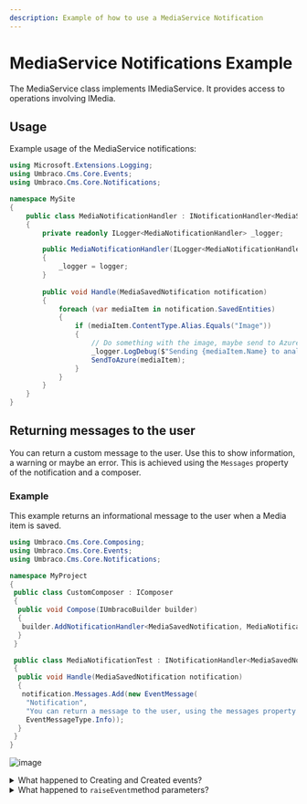 ```yaml
---
description: Example of how to use a MediaService Notification
---
```


# MediaService Notifications Example

The MediaService class implements IMediaService. It provides access to operations involving IMedia.

## Usage

Example usage of the MediaService notifications:

```csharp
using Microsoft.Extensions.Logging;
using Umbraco.Cms.Core.Events;
using Umbraco.Cms.Core.Notifications;

namespace MySite
{
    public class MediaNotificationHandler : INotificationHandler<MediaSavedNotification>
    {
        private readonly ILogger<MediaNotificationHandler> _logger;

        public MediaNotificationHandler(ILogger<MediaNotificationHandler> logger)
        {
            _logger = logger;
        }
        
        public void Handle(MediaSavedNotification notification)
        {
            foreach (var mediaItem in notification.SavedEntities)
            {
                if (mediaItem.ContentType.Alias.Equals("Image"))
                {
                    // Do something with the image, maybe send to Azure for AI analysis of image contents or something.
                    _logger.LogDebug($"Sending {mediaItem.Name} to analysis");
                    SendToAzure(mediaItem);
                }
            }
        }
    }
}
```

## Returning messages to the user

You can return a custom message to the user. Use this to show information, a warning or maybe an error. This is achieved using the `Messages` property of the notification and a composer.

### Example

This example returns an informational message to the user when a Media item is saved.

```csharp
using Umbraco.Cms.Core.Composing;
using Umbraco.Cms.Core.Events;
using Umbraco.Cms.Core.Notifications;

namespace MyProject
{
 public class CustomComposer : IComposer
 {
  public void Compose(IUmbracoBuilder builder)
  {
   builder.AddNotificationHandler<MediaSavedNotification, MediaNotificationTest>();
  }
 }

 public class MediaNotificationTest : INotificationHandler<MediaSavedNotification>
 {  
  public void Handle(MediaSavedNotification notification)
  {
   notification.Messages.Add(new EventMessage(
    "Notification",
    "You can return a message to the user, using the messages property on the notification.",
    EventMessageType.Info));
  }
 }
}
```

![image](https://github.com/umbraco/UmbracoDocs/assets/6904597/67696298-2710-4aeb-bd0a-33c6d8414216)

<details>

<summary>What happened to Creating and Created events?</summary>

Both the MediaService.Creating and MediaService.Created events have been obsoleted. Because of this, these were not moved over to notifications, and no longer exist. Why? Because these events were not guaranteed to trigger and therefore should not have been used. This is because these events _only_ triggered when the MediaService.CreateMedia method was used which is an entirely optional way to create media entities. It is also possible to construct a new media item - which is generally the preferred and consistent way - and therefore the Creating/Created events would not execute when constructing media that way.

Furthermore, there was no reason to listen for the Creating/Created events because they were misleading. They didn't trigger before and after the entity had been persisted. Instead they triggered inside the CreateMedia method which never persists the entity. It constructs a new media object.

**What do we use instead?**

The MediaSavingNotification and MediaSavedNotification will always be published before and after an entity has been persisted. You can determine if an entity is brand new with either of those notifications. With the Saving notification - before the entity is persisted - you can check the entity's HasIdentity property which will be 'false' if it is brand new. In the Saved event you can [check to see if the entity 'remembers being dirty'](determining-new-entity.md)

</details>

<details>

<summary>What happened to <code>raiseEvent</code>method parameters?</summary>

RaiseEvent method service parameters have been removed from v9 and to name some reasons why:

* Because it's entirely inconsistent, not all services have this as method parameters and maintaining that consistency is impossible especially if 3rd party libraries support events/notifications.
* It's hacky. There's no good way to suppress events/notifications this way at a higher (scoped) level.
* There's also hard-coded logic to ignore these parameters sometimes which makes it even more inconsistent.
* There are events below services at the repository level that cannot be controlled by this flag.

**What do we use instead?**

We can suppress notifications at the scope level which makes things consistent and will work for all services that use a Scope. Also, there's no required maintenance to make sure that new service methods will also work.

**How to use scopes**:

* Create an explicit scope and call scope.Notifications.Suppress().
* The result of Suppress() is IDisposable, so until it is disposed, notifications will not be added to the queue.

[Example](https://github.com/umbraco/Umbraco-CMS/blob/b69afe81f3f6fcd37480b3b0295a62af44ede245/tests/Umbraco.Tests.Integration/Umbraco.Infrastructure/Scoping/SupressNotificationsTests.cs#L35):

```csharp
using (IScope scope = ScopeProvider.CreateScope(autoComplete: true))
using (IDisposable _ = scope.Notifications.Suppress())
{
    // TODO: Calls to service methods here will not have notifications
}
```

Child scope will inherit the parent Scope's notification object which means if a parent scope has notifications suppressed, then so does the child scope. You cannot call Suppress() more than once for the same outer scope instance else an exception will be thrown. This ensures that you cannot un-suppress notifications at a child level for an outer scope. It also ensures that suppressing events is an explicit thing to do.

**Why would one want to suppress events?**

The main reason for ever doing this would be performance for bulk operations. The callers should be aware that suppressing events will lead to an inconsistent content cache state (if notifications are suppressed for content or media services). This is because notifications are used by NuCache to populate the cmsContentNu table and populate the content caches. They are also used to populate the Examine indexes.

So if you did suppress events, it will require you to rebuild the NuCache and examine data manually.

</details>
